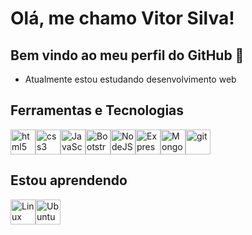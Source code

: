# Olá, me chamo Vitor Silva!
## Bem vindo ao meu perfil do GitHub 👋 
- Atualmente estou estudando desenvolvimento web

## Ferramentas e Tecnologias
<div style="display: flex;">
  <img title="html5" src="https://cdn.jsdelivr.net/gh/devicons/devicon/icons/html5/html5-original.svg" width="40" height="40"/>
  <img title="css3" src="https://cdn.jsdelivr.net/gh/devicons/devicon/icons/css3/css3-original.svg" width="40" height="40"/>
  <img title="JavaScript" src="https://cdn.jsdelivr.net/gh/devicons/devicon/icons/javascript/javascript-original.svg" width="40" height="40"/>
  <img title="Bootstrap" src="https://cdn.jsdelivr.net/gh/devicons/devicon/icons/bootstrap/bootstrap-original.svg" width="40" height="40"/>

  <img title="NodeJS" src="https://cdn.jsdelivr.net/gh/devicons/devicon/icons/nodejs/nodejs-original.svg" width="40" height="40"/>
  <img title="ExpressJS" src="https://cdn.jsdelivr.net/gh/devicons/devicon/icons/express/express-original.svg" width="40"/>
  <img title="MongoDB" src="https://cdn.jsdelivr.net/gh/devicons/devicon/icons/mongodb/mongodb-original.svg" width="40"/>
  <img title="git" src="https://cdn.jsdelivr.net/gh/devicons/devicon/icons/git/git-original.svg" width="40"/>

</div>

## Estou aprendendo
<div style="display: flex;">
  <img title="Linux" src="https://cdn.jsdelivr.net/gh/devicons/devicon/icons/linux/linux-original.svg" width="40"/>
  <img title="Ubuntu" src="https://cdn.jsdelivr.net/gh/devicons/devicon/icons/ubuntu/ubuntu-plain.svg" width="40"/>          
</div>


          

<!---
DevVitorSilva/DevVitorSilva is a ✨ special ✨ repository because its `README.md` (this file) appears on your GitHub profile.
You can click the Preview link to take a look at your changes.
--->
